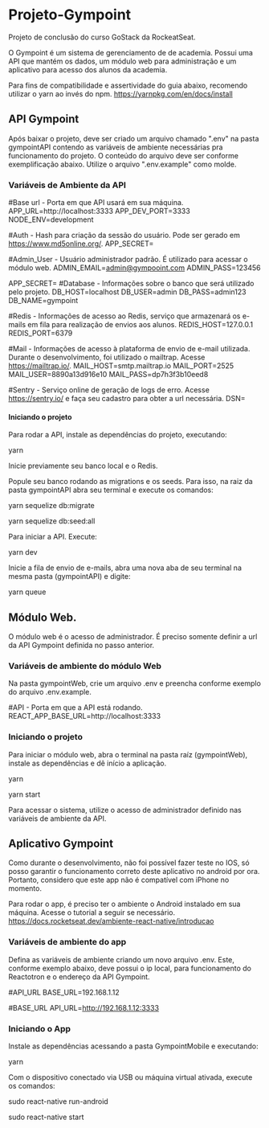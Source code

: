 # Projeto-Gympoint

Projeto de conclusão do curso GoStack da RockeatSeat. 

O Gympoint é um sistema de gerenciamento de de academia. Possui uma API que mantém os dados, um módulo web para administração e um aplicativo para acesso dos alunos da academia.


Para fins de compatibilidade e assertividade do guia abaixo, recomendo utilizar o yarn ao invés do npm. https://yarnpkg.com/en/docs/install


## API Gympoint

Após baixar o projeto, deve ser criado um arquivo chamado ".env" na pasta gympointAPI contendo as variáveis de ambiente necessárias pra funcionamento do projeto. O conteúdo do arquivo deve ser conforme exemplificação abaixo. Utilize o arquivo ".env.example" como molde. 

### Variáveis de Ambiente da API

#Base url - Porta em que API usará em sua máquina. 
APP_URL=http://localhost:3333
APP_DEV_PORT=3333
NODE_ENV=development 

#Auth - Hash para criação da sessão do usuário. Pode ser gerado em https://www.md5online.org/.
APP_SECRET=

#Admin_User - Usuário administrador padrão. É utilizado para acessar o módulo web.
ADMIN_EMAIL=admin@gympooint.com
ADMIN_PASS=123456

APP_SECRET= 
#Database - Informações sobre o banco que será utilizado pelo projeto.
DB_HOST=localhost
DB_USER=admin
DB_PASS=admin123
DB_NAME=gympoint

#Redis - Informações de acesso ao Redis, serviço que armazenará os e-mails em fila para realização de envios aos alunos. 
REDIS_HOST=127.0.0.1
REDIS_PORT=6379

#Mail - Informações de acesso à plataforma de envio de e-mail utilizada. Durante o desenvolvimento, foi utilizado o mailtrap. Acesse https://mailtrap.io/.
MAIL_HOST=smtp.mailtrap.io
MAIL_PORT=2525
MAIL_USER=8890a13d916e10
MAIL_PASS=dp7h3f3b10eed8

#Sentry - Serviço online de geração de logs de erro. Acesse https://sentry.io/ e faça seu cadastro para obter a url necessária.
DSN=


#### Iniciando o projeto

Para rodar a API, instale as dependências do projeto, executando:

yarn

Inicie previamente seu banco local e o Redis. 

Popule seu banco rodando as migrations e os seeds. Para isso, na raiz da pasta gympointAPI abra seu terminal e execute os comandos:

yarn sequelize db:migrate

yarn sequelize db:seed:all


Para iniciar a API. Execute:
 
yarn dev

Inicie a fila de envio de e-mails, abra uma nova aba de seu terminal na mesma pasta (gympointAPI) e digite:

yarn queue 


## Módulo Web.

O módulo web é o acesso de administrador. É preciso somente definir a url da API Gympoint definida no passo anterior. 


### Variáveis de ambiente do módulo Web

Na pasta gympointWeb, crie um arquivo .env e preencha conforme exemplo do arquivo .env.example. 

#API - Porta em que a API está rodando.
REACT_APP_BASE_URL=http://localhost:3333


### Iniciando o projeto

Para iniciar o módulo web, abra o terminal na pasta raíz (gympointWeb), instale as dependências e dê início a aplicação.

yarn 

yarn start

Para acessar o sistema, utilize o acesso de administrador definido nas variáveis de ambiente da API.


## Aplicativo Gympoint

Como durante o desenvolvimento, não foi possível fazer teste no IOS, só posso garantir o funcionamento correto deste aplicativo no android por ora. Portanto, considero que este app não é compatível com iPhone no momento. 

Para rodar o app, é preciso ter o ambiente o Android instalado em sua máquina. Acesse o tutorial a seguir se necessário. https://docs.rocketseat.dev/ambiente-react-native/introducao


### Variáveis de ambiente do app

Defina as variáveis de ambiente criando um novo arquivo .env. Este, conforme exemplo abaixo, deve possui o ip local, para funcionamento do Reactotron e o endereço da API Gympoint.

#API_URL
BASE_URL=192.168.1.12

#BASE_URL
API_URL=http://192.168.1.12:3333


### Iniciando o App 

Instale as dependências acessando a pasta GympointMobile e executando:

yarn


Com o dispositivo conectado via USB ou máquina virtual ativada, execute os comandos:

sudo react-native run-android

sudo react-native start










